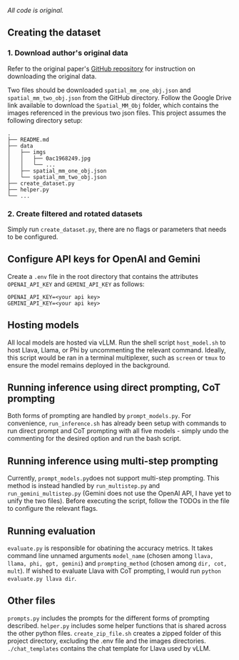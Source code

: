 *All code is original.*

## Creating the dataset

### 1. Download author's original data

Refer to the original paper's [GitHub repository](https://github.com/FatemehShiri/Spatial-MM) for instruction on downloading the original data. 

Two files should be downloaded `spatial_mm_one_obj.json` and `spatial_mm_two_obj.json` from the GitHub directory. Follow the Google Drive link available to download the `Spatial_MM_Obj` folder, which contains the images referenced in the previous two json files. This project assumes the following directory setup: 
```text
.
├── README.md
├── data
│   ├── imgs
│   │   ├── 0ac1968249.jpg
│   │   └── ...
│   ├── spatial_mm_one_obj.json
│   └── spatial_mm_two_obj.json
├── create_dataset.py
├── helper.py
└── ...
```

### 2. Create filtered and rotated datasets

Simply run `create_dataset.py`, there are no flags or parameters that needs to be configured.

## Configure API keys for OpenAI and Gemini

Create a `.env` file in the root directory that contains the attributes `OPENAI_API_KEY` and `GEMINI_API_KEY` as follows: 

```text
OPENAI_API_KEY=<your api key>
GEMINI_API_KEY=<your api key>
```

## Hosting models

All local models are hosted via vLLM. Run the shell script `host_model.sh` to host Llava, Llama, or Phi by uncommenting the relevant command. Ideally, this script would be ran in a terminal multiplexer, such as `screen` or `tmux` to ensure the model remains deployed in the background.

## Running inference using direct prompting, CoT prompting

Both forms of prompting are handled by `prompt_models.py`. For convenience, `run_inference.sh` has already been setup with commands to run direct prompt and CoT prompting with all five models - simply undo the commenting for the desired option and run the bash script. 

## Running inference using multi-step prompting

Currently, `prompt_models.py`does not support multi-step prompting. This method is instead handled by `run_multistep.py` and `run_gemini_multistep.py` (Gemini does not use the OpenAI API, I have yet to unify the two files). Before executing the script, follow the TODOs in the file to configure the relevant flags.

## Running evaluation
`evaluate.py` is responsible for obatining the accuracy metrics. It takes command line unnamed arguments `model_name` (chosen among `llava, llama, phi, gpt, gemini`) and `prompting_method` (chosen among `dir, cot, mult`). If wished to evaluate Llava with CoT prompting, I would run `python evaluate.py llava dir`. 

## Other files

`prompts.py` includes the prompts for the different forms of prompting described. `helper.py` includes some helper functions that is shared across the other python files. `create_zip_file.sh` creates a zipped folder of this project directory, excluding the .env file and the images directories. `./chat_templates` contains the chat template for Llava used by vLLM. 
